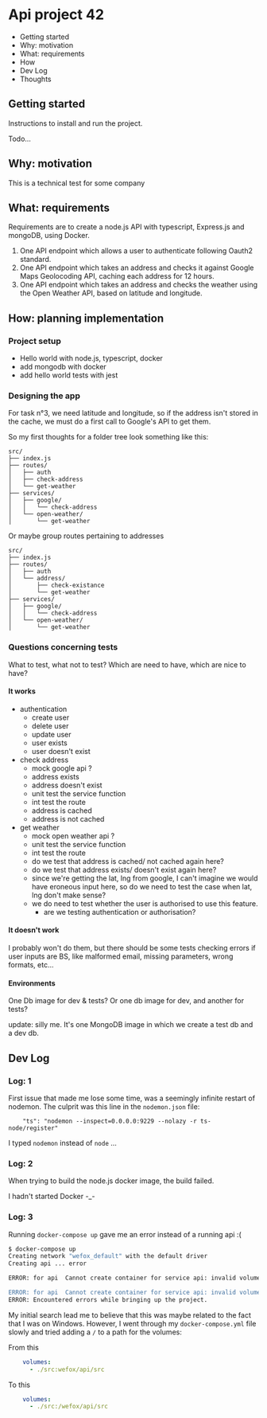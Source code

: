 # Api project 42

- Getting started
- Why: motivation
- What: requirements
- How
- Dev Log
- Thoughts

## Getting started

Instructions to install and run the project.

Todo...

## Why: motivation

This is a technical test for some company

## What: requirements

Requirements are to create a node.js API with typescript, Express.js and mongoDB, using Docker.

1. One API endpoint which allows a user to authenticate following Oauth2 standard.
2. One API endpoint which takes an address and checks it against Google Maps Geolocoding API, caching each address for 12 hours.
3. One API endpoint which takes an address and checks the weather using the Open Weather API, based on latitude and longitude.

## How: planning implementation

### Project setup

- Hello world with node.js, typescript, docker
- add mongodb with docker
- add hello world tests with jest

### Designing the app

For task n°3, we need latitude and longitude, so if the address isn't stored in the cache, we must do a first call to Google's API to get them.

So my first thoughts for a folder tree look something like this:

```
src/
├── index.js
├── routes/
│   ├── auth
│   ├── check-address
│   └── get-weather
├── services/
│   ├── google/
│   │   └── check-address
│   └── open-weather/
│       └── get-weather
```

Or maybe group routes pertaining to addresses

```
src/
├── index.js
├── routes/
│   ├── auth
│   └── address/
│       ├── check-existance
│       └── get-weather
├── services/
│   ├── google/
│   │   └── check-address
│   └── open-weather/
│       └── get-weather
```

### Questions concerning tests

What to test, what not to test?
Which are need to have, which are nice to have?

#### It works

- authentication
  - create user
  - delete user
  - update user
  - user exists
  - user doesn't exist
- check address
  - mock google api ?
  - address exists
  - address doesn't exist
  - unit test the service function
  - int test the route
  - address is cached
  - address is not cached
- get weather
  - mock open weather api ?
  - unit test the service function
  - int test the route
  - do we test that address is cached/ not cached again here?
  - do we test that address exists/ doesn't exist again here?
  - since we're getting the lat, lng from google, I can't imagine we would have eroneous input here, so do we need to test the case when lat, lng don't make sense?
  - we do need to test whether the user is authorised to use this feature.
    - are we testing authentication or authorisation?

#### It doesn't work

I probably won't do them, but there should be some tests checking errors if user inputs are BS, like malformed email, missing parameters, wrong formats, etc...

#### Environments

One Db image for dev & tests?
Or one db image for dev, and another for tests?

update: silly me. It's one MongoDB image in which we create a test db and a dev db.

## Dev Log

### Log: 1

First issue that made me lose some time, was a seemingly infinite restart of nodemon. The culprit was this line in the `nodemon.json` file:

```
    "ts": "nodemon --inspect=0.0.0.0:9229 --nolazy -r ts-node/register"
```

I typed `nodemon` instead of `node` ...

### Log: 2

When trying to build the node.js docker image, the build failed.

I hadn't started Docker -_-

### Log: 3

Running `docker-compose up` gave me an error instead of a running api :(

```sh
$ docker-compose up
Creating network "wefox_default" with the default driver
Creating api ... error

ERROR: for api  Cannot create container for service api: invalid volume specification: '/run/desktop/mnt/host/c/Users/Rory/dev/TECHNICAL-TESTS/wefox/src:wefox/api/src:rw': invalid mount config for type "bind": invalid mount path: 'wefox/api/src' mount path must be absolute                     op/mnt/host/c/Users/Rory/dev/TECHNICAL-TESTS/wefox/src:wefox/api/src:rw': invalid mount config for ty

ERROR: for api  Cannot create container for service api: invalid volume specification: '/run/desktop/mnt/host/c/Users/Rory/dev/TECHNICAL-TESTS/wefox/src:wefox/api/src:rw': invalid mount config forop/mnt/host/c/Users/Rory/dev/TECHNICAL-TESTS/wefox/src:wefox/api/src:rw': invalid mount config for ty type "bind": invalid mount path: 'wefox/api/src' mount path must be absolute
ERROR: Encountered errors while bringing up the project.
```

My initial search lead me to believe that this was maybe related to the fact that I was on Windows.
However, I went through my `docker-compose.yml` file slowly and tried adding a `/` to a path for the volumes:

From this

```yml
    volumes:
      - ./src:wefox/api/src
```

To this

```yml
    volumes:
      - ./src:/wefox/api/src
```
